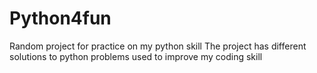 # Python4fun
Random project for practice on my python skill
The project has different solutions to python problems used to improve my coding skill
